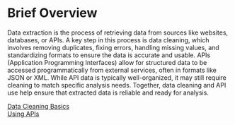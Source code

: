 # Brief Overview
Data extraction is the process of retrieving data from sources like websites, databases, or APIs. A key step in this process is data cleaning, which involves removing duplicates, fixing errors, handling missing values, and standardizing formats to ensure the data is accurate and usable. APIs (Application Programming Interfaces) allow for structured data to be accessed programmatically from external services, often in formats like JSON or XML. While API data is typically well-organized, it may still require cleaning to match specific analysis needs. Together, data cleaning and API use help ensure that extracted data is reliable and ready for analysis.

[Data Cleaning Basics](../DataProcessingBasics/DataCleaning_Basics.ipynb)  
[Using APIs](../API/API.md)